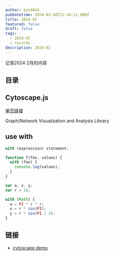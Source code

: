 ```yaml
---
author: ajn4044
pubDatetime: 2024-02-08T11:34:11.000Z
title: 2024-02
featured: false
draft: false
tags:
  - 2024-02
  - records
description: 2024-02
---
```


记录2024 2月的内容

## 目录

## Cytoscape.js

[单页链接](/fantastic/cytoscape)

Graph/Network Visualization and Analysis Library

## use with

```js
with (expression) statement;
```

```js
function f(foo, values) {
  with (foo) {
    console.log(values);
  }
}
```

```js
var a, x, y;
var r = 10;

with (Math) {
  a = PI * r * r;
  x = r * cos(PI);
  y = r * sin(PI / 2);
}
```

## 链接

- [cytoscape demo](https://js.cytoscape.org/#demos)
